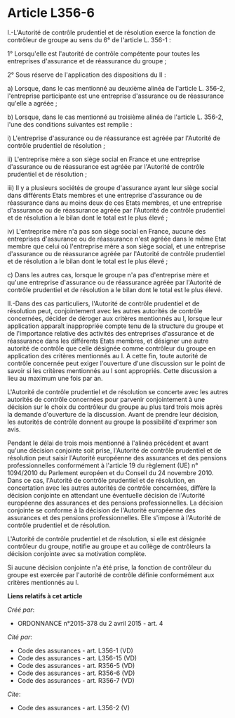 # Article L356-6

I.-L'Autorité de contrôle prudentiel et de résolution exerce la fonction de contrôleur de groupe au sens du 6° de l'article
L. 356-1 : 

1° Lorsqu'elle est l'autorité de contrôle compétente pour toutes les entreprises d'assurance et de réassurance du groupe ; 

2° Sous réserve de l'application des dispositions du II : 

a) Lorsque, dans le cas mentionné au deuxième alinéa de l'article L. 356-2, l'entreprise participante est une entreprise
d'assurance ou de réassurance qu'elle a agréée ; 

b) Lorsque, dans le cas mentionné au troisième alinéa de l'article L. 356-2, l'une des conditions suivantes est remplie : 

i) L'entreprise d'assurance ou de réassurance est agréée par l'Autorité de contrôle prudentiel de résolution ; 

ii) L'entreprise mère a son siège social en France et une entreprise d'assurance ou de réassurance est agréée par l'Autorité
de contrôle prudentiel et de résolution ; 

iii) Il y a plusieurs sociétés de groupe d'assurance ayant leur siège social dans différents Etats membres et une entreprise
d'assurance ou de réassurance dans au moins deux de ces Etats membres, et une entreprise d'assurance ou de réassurance agréée
par l'Autorité de contrôle prudentiel et de résolution a le bilan dont le total est le plus élevé ; 

iv) L'entreprise mère n'a pas son siège social en France, aucune des entreprises d'assurance ou de réassurance n'est agréée
dans le même Etat membre que celui où l'entreprise mère a son siège social, et une entreprise d'assurance ou de réassurance
agréée par l'Autorité de contrôle prudentiel et de résolution a le bilan dont le total est le plus élevé ; 

c) Dans les autres cas, lorsque le groupe n'a pas d'entreprise mère et qu'une entreprise d'assurance ou de réassurance agréée
par l'Autorité de contrôle prudentiel et de résolution a le bilan dont le total est le plus élevé. 

II.-Dans des cas particuliers, l'Autorité de contrôle prudentiel et de résolution peut, conjointement avec les autres
autorités de contrôle concernées, décider de déroger aux critères mentionnés au I, lorsque leur application apparaît
inappropriée compte tenu de la structure du groupe et de l'importance relative des activités des entreprises d'assurance et
de réassurance dans les différents Etats membres, et désigner une autre autorité de contrôle que celle désignée comme
contrôleur du groupe en application des critères mentionnés au I. A cette fin, toute autorité de contrôle concernée peut
exiger l'ouverture d'une discussion sur le point de savoir si les critères mentionnés au I sont appropriés. Cette discussion
a lieu au maximum une fois par an. 

L'Autorité de contrôle prudentiel et de résolution se concerte avec les autres autorités de contrôle concernées pour parvenir
conjointement à une décision sur le choix du contrôleur du groupe au plus tard trois mois après la demande d'ouverture de la
discussion. Avant de prendre leur décision, les autorités de contrôle donnent au groupe la possibilité d'exprimer son avis. 

Pendant le délai de trois mois mentionné à l'alinéa précédent et avant qu'une décision conjointe soit prise, l'Autorité de
contrôle prudentiel et de résolution peut saisir l'Autorité européenne des assurances et des pensions professionnelles
conformément à l'article 19 du règlement (UE) n° 1094/2010 du Parlement européen et du Conseil du 24 novembre 2010. Dans ce
cas, l'Autorité de contrôle prudentiel et de résolution, en concertation avec les autres autorités de contrôle concernées,
diffère la décision conjointe en attendant une éventuelle décision de l'Autorité européenne des assurances et des pensions
professionnelles. La décision conjointe se conforme à la décision de l'Autorité européenne des assurances et des pensions
professionnelles. Elle s'impose à l'Autorité de contrôle prudentiel et de résolution. 

L'Autorité de contrôle prudentiel et de résolution, si elle est désignée contrôleur du groupe, notifie au groupe et au
collège de contrôleurs la décision conjointe avec sa motivation complète. 

Si aucune décision conjointe n'a été prise, la fonction de contrôleur du groupe est exercée par l'autorité de contrôle
définie conformément aux critères mentionnés au I.

**Liens relatifs à cet article**

_Créé par_:

  - ORDONNANCE n°2015-378 du 2 avril 2015 - art. 4

_Cité par_:

  - Code des assurances - art. L356-1 (VD)
  - Code des assurances - art. L356-15 (VD)
  - Code des assurances - art. R356-5 (VD)
  - Code des assurances - art. R356-6 (VD)
  - Code des assurances - art. R356-7 (VD)

_Cite_:

  - Code des assurances - art. L356-2 (V)
